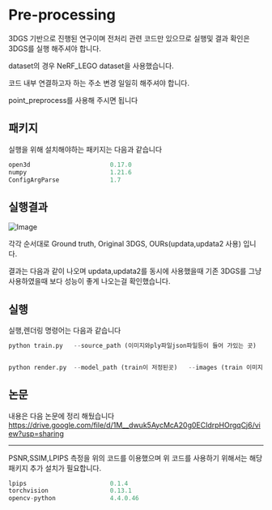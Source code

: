 # Pre-processing


3DGS 기반으로 진행된 연구이며 전처리 관련 코드만 있으므로 
실행및 결과 확인은 3DGS를 실행 해주셔야 합니다.

dataset의 경우 NeRF_LEGO dataset을 사용했습니다.

코드 내부 연결하고자 하는
주소 변경 일일히 해주셔야 합니다.

point_preprocess를 사용해 주시면 됩니다



패키지
----
실행을 위해 설치해야하는 패키지는 다음과 같습니다
```python
open3d                      0.17.0
numpy                       1.21.6
ConfigArgParse              1.7
```



실행결과
----
![Image](https://github.com/user-attachments/assets/6079553d-73af-41b6-a249-a9c18538ff6f)

각각 순서대로 Ground truth,  Original 3DGS,   OURs(updata,updata2 사용) 입니다.

결과는 다음과 같이 나오며 updata,updata2를 
동시에 사용했을때 기존 3DGS를 그냥 사용하였을때 보다 성능이 좋게 나오는걸 확인했습니다.

실행
---
실행,렌더링 명령어는 다음과 같습니다
```python
python train.py   --source_path (이미지와ply파일json파일등이 들어 가있는 곳)   --model_path (저장할곳)   --images (train 이미지 위치)   --iterations 20000   --checkpoint_iterations 10000   --save_iterations 10000 


python render.py  --model_path (train이 저정된곳)   --images (train 이미지 위치)   --resolution 1024   --iteration 10000
```

논문
----
내용은 다음 논문에 정리 해뒀습니다
https://drive.google.com/file/d/1M__dwuk5AycMcA20g0ECIdrpHOrgqCj6/view?usp=sharing




---
PSNR,SSIM,LPIPS 측정을 위의 코드를 이용했으며 위 코드를 사용하기 위해서는 해당 패키지 추가 설치가 필요합니다.
```python
lpips                       0.1.4
torchvision                 0.13.1
opencv-python               4.4.0.46
```
